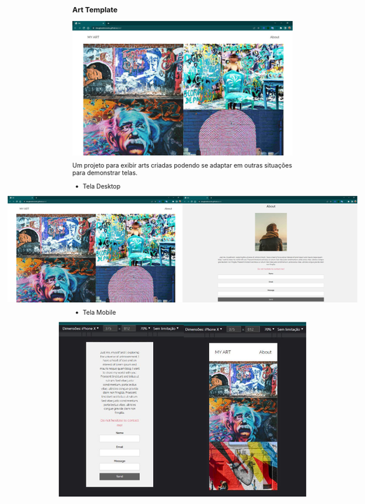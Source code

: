 ### Art Template

<p align="center" style="display: flex; align-items: flex-start; justify-content: center;">
  <img alt="Art" title="#huntwebstarwars" src="./.github/tela-1.JPG">
</p>

Um projeto para exibir arts criadas podendo se adaptar em outras situações para demonstrar telas.

- Tela Desktop
<p align="center" style="display: flex; align-items: flex-start; justify-content: center;">
  <img alt="Art" title="#huntwebstarwars" src="./.github/tela-1.JPG" width="400px">
  <img alt="Art" title="#huntwebstarwars" src="./.github/tela-1-2.JPG" width="400px">
</p>

- Tela Mobile
<p align="center" style="display: flex; align-items: flex-start; justify-content: center;">
  <img alt="Art" title="#huntwebstarwars" src="./.github/tela-2.JPG" height="400px">
  <img alt="Art" title="#huntwebstarwars" src="./.github/tela-2-2.JPG" height="400px">
</p>
